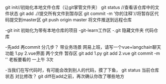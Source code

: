 git init//初始化本地文件仓库（让git掌管文件夹）
git status //查看该仓库中的文件状态
git add .//提交所有文件到暂存区
git commit -m '你的注释'//将暂存区代码提交到master区
git push origin master 将文件推送到远程仓库

-git init 
    初始化为带有本地仓库的项目
    -git-learn工作区
    -.git 隐藏文件夹 代码仓库

-先add 再commit
    分几步？
    带业务场景
    网易上班，请写一个vue+langchain聊天功能
    1.py
    2.vue界面
    两个文件 暂存区
    git add 1.py
    git add 2.vue
    git commit -m '' 老板要看的
    一上午 3次

-当我们在写代码时，有可能会改到别人的代码，摸了下鱼，
    git status 当前仓库状态
    对比修改？
    git diff在add之前，再次确认你改了哪些地方
